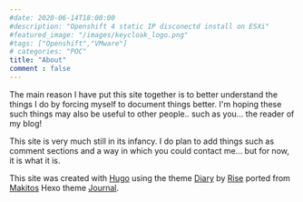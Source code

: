 ```yaml
---
#date: 2020-06-14T18:00:00
#description: "Openshift 4 static IP disconectd install on ESXi"
#featured_image: "/images/keycloak_logo.png"
#tags: ["Openshift","VMware"]
# categories: "POC"
title: "About"
comment : false
---
```


The main reason I have put this site together is to better understand the things I do by forcing myself to document things better. I'm hoping these such things may also be useful to other people.. such as you... the reader of my blog!

This site is very much still in its infancy. I do plan to add things such as comment sections and a way in which you could contact me... but for now, it is what it is.

This site was created with [Hugo](https://gohugo.io/) using the theme [Diary](https://github.com/amazingrise/hugo-theme-diary) by [Rise](https://amazingrise.net) ported from [Makitos](https://mak1t0.cc/) Hexo theme [Journal](https://github.com/SumiMakito/hexo-theme-journal/).
